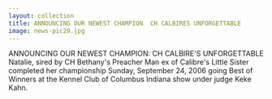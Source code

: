 ```yaml
---
layout: collection
title: ANNOUNCING OUR NEWEST CHAMPION  CH CALBIRES UNFORGETTABLE
image: news-pic29.jpg
---
```

ANNOUNCING OUR NEWEST CHAMPION: CH CALBIRE'S UNFORGETTABLE
 Natalie, sired by CH Bethany's Preacher Man ex of Calibre's Little Sister completed her championship Sunday, September 24, 2006 going Best of Winners at the Kennel Club of Columbus Indiana show under judge Keke Kahn. 
